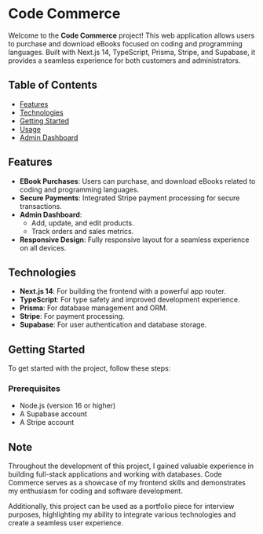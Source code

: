 # Code Commerce

Welcome to the **Code Commerce** project! This web application allows users to purchase and download eBooks focused on coding and programming languages. Built with Next.js 14, TypeScript, Prisma, Stripe, and Supabase, it provides a seamless experience for both customers and administrators.

## Table of Contents

- [Features](#features)
- [Technologies](#technologies)
- [Getting Started](#getting-started)
- [Usage](#usage)
- [Admin Dashboard](#admin-dashboard)

## Features

- **EBook Purchases**: Users can purchase, and download eBooks related to coding and programming languages.
- **Secure Payments**: Integrated Stripe payment processing for secure transactions.
- **Admin Dashboard**: 
  - Add, update, and edit products.
  - Track orders and sales metrics.
- **Responsive Design**: Fully responsive layout for a seamless experience on all devices.

## Technologies

- **Next.js 14**: For building the frontend with a powerful app router.
- **TypeScript**: For type safety and improved development experience.
- **Prisma**: For database management and ORM.
- **Stripe**: For payment processing.
- **Supabase**: For user authentication and database storage.

## Getting Started

To get started with the project, follow these steps:

### Prerequisites

- Node.js (version 16 or higher)
- A Supabase account
- A Stripe account

## Note

Throughout the development of this project, I gained valuable experience in building full-stack applications and working with databases. Code Commerce serves as a showcase of my frontend skills and demonstrates my enthusiasm for coding and software development. 

Additionally, this project can be used as a portfolio piece for interview purposes, highlighting my ability to integrate various technologies and create a seamless user experience.

